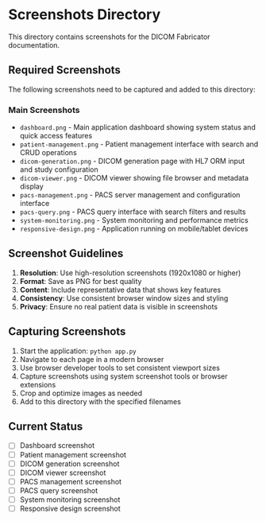 # Screenshots Directory

This directory contains screenshots for the DICOM Fabricator documentation.

## Required Screenshots

The following screenshots need to be captured and added to this directory:

### Main Screenshots
- `dashboard.png` - Main application dashboard showing system status and quick access features
- `patient-management.png` - Patient management interface with search and CRUD operations
- `dicom-generation.png` - DICOM generation page with HL7 ORM input and study configuration
- `dicom-viewer.png` - DICOM viewer showing file browser and metadata display
- `pacs-management.png` - PACS server management and configuration interface
- `pacs-query.png` - PACS query interface with search filters and results
- `system-monitoring.png` - System monitoring and performance metrics
- `responsive-design.png` - Application running on mobile/tablet devices

## Screenshot Guidelines

1. **Resolution**: Use high-resolution screenshots (1920x1080 or higher)
2. **Format**: Save as PNG for best quality
3. **Content**: Include representative data that shows key features
4. **Consistency**: Use consistent browser window sizes and styling
5. **Privacy**: Ensure no real patient data is visible in screenshots

## Capturing Screenshots

1. Start the application: `python app.py`
2. Navigate to each page in a modern browser
3. Use browser developer tools to set consistent viewport sizes
4. Capture screenshots using system screenshot tools or browser extensions
5. Crop and optimize images as needed
6. Add to this directory with the specified filenames

## Current Status

- [ ] Dashboard screenshot
- [ ] Patient management screenshot  
- [ ] DICOM generation screenshot
- [ ] DICOM viewer screenshot
- [ ] PACS management screenshot
- [ ] PACS query screenshot
- [ ] System monitoring screenshot
- [ ] Responsive design screenshot
